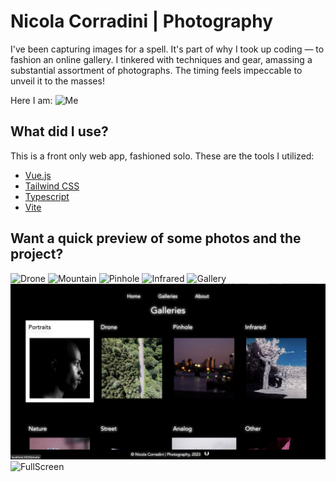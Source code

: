 # Nicola Corradini | Photography

I've been capturing images for a spell. It's part of why I took up coding — to fashion an online gallery. I tinkered with techniques and gear, amassing a substantial assortment of photographs. The timing feels impeccable to unveil it to the masses!

Here I am:
![Me](/DJI_0970.jpg)

## What did I use?

This is a front only web app, fashioned solo. These are the tools I utilized:

- [Vue.js](https://vuejs.org)
- [Tailwind CSS](https://tailwindcss.com)
- [Typescript](https://www.typescriptlang.org)
- [Vite](https://vitejs.dev)

## Want a quick preview of some photos and the project?

![Drone](./preview/preview2.jpg)
![Mountain](./nature/nature12.jpg)
![Pinhole](./pinhole/pinhole10.jpg)
![Infrared](./infrared/infrared05.jpg)
![Gallery](./public/Screenshotgallery.png)
![Galleries](./public/Screenshotgalleries.png)
![FullScreen](./public/Screenshotfullscreen.png)
